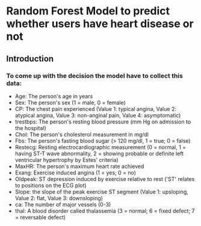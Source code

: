 # Random Forest Model to predict whether users have heart disease or not
## Introduction

### To come up with the decision the model have to collect this data:
+ Age: The person's age in years
+ Sex: The person's sex (1 = male, 0 = female)
+ CP: The chest pain experienced (Value 1: typical angina, Value 2: atypical angina, Value 3: non-anginal pain, Value 4: asymptomatic)
+ trestbps: The person's resting blood pressure (mm Hg on admission to the hospital)
+ Chol: The person's cholesterol measurement in mg/dl
+ Fbs: The person's fasting blood sugar (> 120 mg/dl, 1 = true; 0 = false)
+ Restecg: Resting electrocardiographic measurement (0 = normal, 1 = having ST-T wave abnormality, 2 = showing probable or definite left ventricular hypertrophy by Estes' criteria)
+ MaxHR: The person's maximum heart rate achieved
+ Exang: Exercise induced angina (1 = yes; 0 = no)
+ Oldpeak: ST depression induced by exercise relative to rest ('ST' relates to positions on the ECG plot)
+ Slope: the slope of the peak exercise ST segment (Value 1: upsloping, Value 2: flat, Value 3: downsloping)
+ ca: The number of major vessels (0-3)
+ thal: A blood disorder called thalassemia (3 = normal; 6 = fixed defect; 7 = reversable defect)
